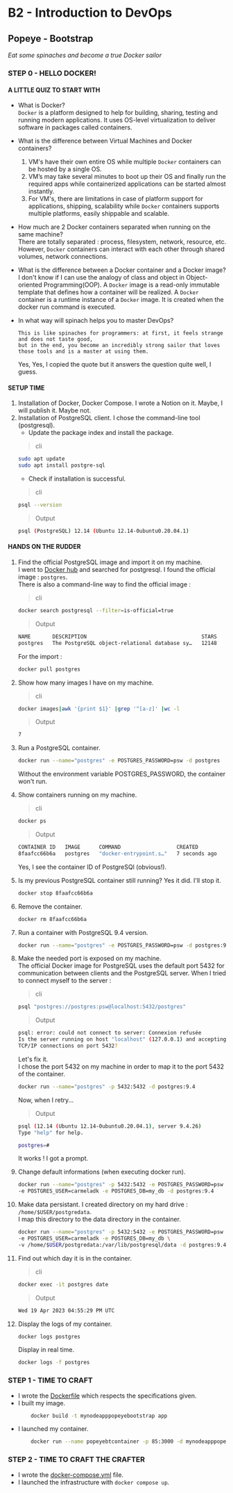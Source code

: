 # B2 - Introduction to DevOps
##  Popeye - Bootstrap 
*Eat some spinaches and become a true Docker sailor*


### STEP 0 - HELLO DOCKER!
#### A LITTLE QUIZ TO START WITH
- What is Docker?  
    ```Docker``` is a platform designed to help for building, sharing, testing and running modern applications. It uses OS-level virtualization to deliver software in packages called containers.
- What is the difference between Virtual Machines and Docker containers?
    1. VM's have their own entire OS while multiple ```Docker``` containers can be hosted by a single OS.
    2. VM’s may take several minutes to boot up their OS and finally run the required apps while containerized applications can be started almost instantly.
    3. For VM's, there are limitations in case of platform support for applications, shipping, scalability while ```Docker``` containers supports multiple platforms, easily shippable and scalable.
- How much are 2 Docker containers separated when running on the same machine?  
    There are totally separated : process, filesystem, network, resource, etc. However, ```Docker``` containers can interact with each other through shared volumes, network connections.
- What is the difference between a Docker container and a Docker image?  
    I don't know if I can use the analogy of class and object in Object-oriented Programming(OOP). A ```Docker``` image is a read-only immutable template that defines how a container will be realized. A ```Docker``` container is a runtime instance of a ```Docker``` image. It is created when the docker run command is executed.
- In what way will spinach helps you to master DevOps?

    ```
    This is like spinaches for programmers: at first, it feels strange and does not taste good, 
    but in the end, you become an incredibly strong sailor that loves those tools and is a master at using them.
    ``` 
    Yes, Yes, I copied the quote but it answers the question quite well, I guess.

#### SETUP TIME
1. Installation of Docker, Docker Compose. I wrote a Notion on it. Maybe, I will publish it. Maybe not.  
2. Installation of PostgreSQL client. I chose the command-line tool (postgresql).  
    - Update the package index and install the package.
    > cli
    ```bash
    sudo apt update  
    sudo apt install postgre-sql 
    ```
    - Check if installation is successful.
    > cli
    ```bash
    psql --version
    ```
    > Output 
    ```bash
    psql (PostgreSQL) 12.14 (Ubuntu 12.14-0ubuntu0.20.04.1)      
    ```
    

#### HANDS ON THE RUDDER
1. Find the official PostgreSQL image and import it on my machine.  
    I went to [Docker hub](https://hub.docker.com/search) and searched for postgresql. I found the official image : ```postgres```.  
    There is also a command-line way to find the official image :
    > cli
    ```bash
    docker search postgresql --filter=is-official=true
    ```
    > Output 
    ```bash
    NAME       DESCRIPTION                                     STARS     OFFICIAL   AUTOMATED
    postgres   The PostgreSQL object-relational database sy…   12148     [OK]       
    ```
    For the import :
    ```bash
    docker pull postgres
    ```
2. Show how many images I have on my machine.
    > cli 

    ```bash
    docker images|awk '{print $1}' |grep '^[a-z]' |wc -l
    ```
    > Output
    ```bash
    7
    ```
3. Run a PostgreSQL container.
    ```bash
    docker run --name="postgres" -e POSTGRES_PASSWORD=psw -d postgres
    ```
    Without the environment variable POSTGRES_PASSWORD, the container won't run.
4. Show containers running on my machine. 
    > cli
    ```bash
    docker ps
    ```
    > Output 
    ```bash
    CONTAINER ID   IMAGE      COMMAND                  CREATED         STATUS         PORTS      NAMES
    8faafcc66b6a   postgres   "docker-entrypoint.s…"   7 seconds ago   Up 3 seconds   5432/tcp   postgres
    ```
    Yes, I see the container ID of PostgreSQl (obvious!).
5. Is my previous PostgreSQL container still running?
   Yes it did. I'll stop it.
    ```bash
    docker stop 8faafcc66b6a
    ```
6. Remove the container.
    ```bash
    docker rm 8faafcc66b6a
    ```
7. Run a container with PostgreSQL 9.4 version.
    ```bash
    docker run --name="postgres" -e POSTGRES_PASSWORD=psw -d postgres:9.4
    ```
8. Make the needed port is exposed on my machine.  
    The official Docker image for PostgreSQL uses the default port 5432 for communication between clients and the PostgreSQL server.
    When I tried to connect myself to the server :
    > cli
    ```bash
    psql "postgres://postgres:psw@localhost:5432/postgres"
    ```  
    > Output 
    ```bash
    psql: error: could not connect to server: Connexion refusée
	Is the server running on host "localhost" (127.0.0.1) and accepting
	TCP/IP connections on port 5432?
    ```  
    Let's fix it.  
    I chose the port 5432 on my machine in order to map it to the port 5432 of the container.
    ```bash
    docker run --name="postgres" -p 5432:5432 -d postgres:9.4
    ```
    Now, when I retry... 
    > Output 
    ```bash
    psql (12.14 (Ubuntu 12.14-0ubuntu0.20.04.1), server 9.4.26)
    Type "help" for help.

    postgres=# 
    ```  
    It works ! I got a prompt.

9. Change default informations (when executing docker run).
    ```bash
    docker run --name="postgres" -p 5432:5432 -e POSTGRES_PASSWORD=psw \
    -e POSTGRES_USER=carmeladk -e POSTGRES_DB=my_db -d postgres:9.4
    ```
10. Make data persistant.
    I created directory on my hard drive : ```/home/$USER/postgredata```.  
    I map this directory to the data directory in the container.
    ```bash
    docker run --name="postgres" -p 5432:5432 -e POSTGRES_PASSWORD=psw \
    -e POSTGRES_USER=carmeladk -e POSTGRES_DB=my_db \
    -v /home/$USER/postgredata:/var/lib/postgresql/data -d postgres:9.4     
    ```
11. Find out which day it is in the container.
    > cli
    ```bash
    docker exec -it postgres date
    ```
    > Output 
    ```bash
    Wed 19 Apr 2023 04:55:29 PM UTC
    ```
12. Display the logs of my container.
    ```bash
    docker logs postgres
    ```
    Display in real time.
    ```bash
    docker logs -f postgres
    ```

### STEP 1 - TIME TO CRAFT
- I wrote the [Dockerfile](app/Dockerfile) which respects the specifications given.
- I built my image.
    ```bash
        docker build -t mynodeapppopeyebootstrap app
    ```
- I launched my container.
    ```bash
        docker run --name popeyebtcontainer -p 85:3000 -d mynodeapppopeyebootstrap
    ```
### STEP 2 - TIME TO CRAFT THE CRAFTER
- I wrote the [docker-compose.yml](app/docker-compose.yml) file.
- I launched the infrastructure with ```docker compose up```.